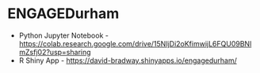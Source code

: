 # ENGAGEDurham

- Python Jupyter Notebook - https://colab.research.google.com/drive/15NIjDi2oKfimwijL6FQU09BNlmZsfj02?usp=sharing
- R Shiny App - https://david-bradway.shinyapps.io/engagedurham/
